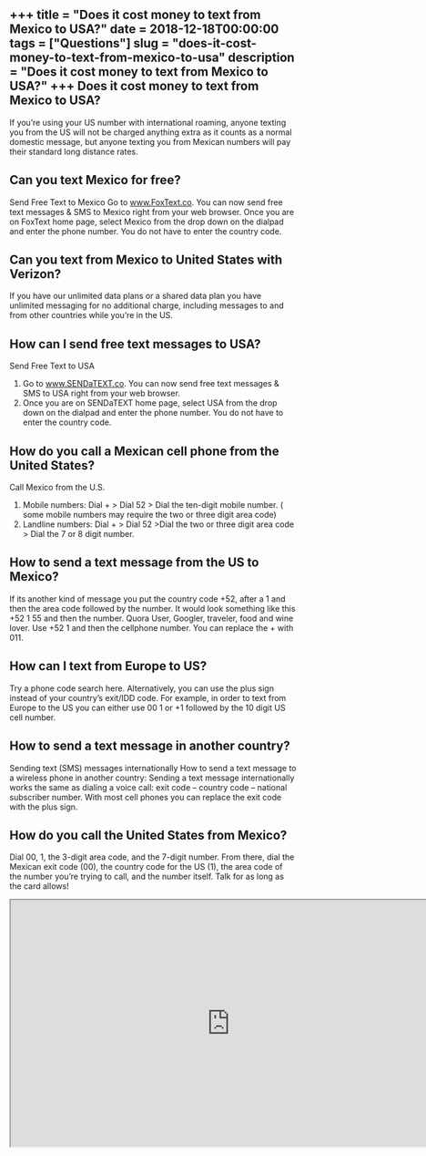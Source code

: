 +++
title = "Does it cost money to text from Mexico to USA?"
date = 2018-12-18T00:00:00
tags = ["Questions"]
slug = "does-it-cost-money-to-text-from-mexico-to-usa"
description = "Does it cost money to text from Mexico to USA?"
+++
Does it cost money to text from Mexico to USA?
----------------------------------------------

If you’re using your US number with international roaming, anyone texting you from the US will not be charged anything extra as it counts as a normal domestic message, but anyone texting you from Mexican numbers will pay their standard long distance rates.

Can you text Mexico for free?
-----------------------------

Send Free Text to Mexico Go to www.FoxText.co. You can now send free text messages &amp; SMS to Mexico right from your web browser. Once you are on FoxText home page, select Mexico from the drop down on the dialpad and enter the phone number. You do not have to enter the country code.

Can you text from Mexico to United States with Verizon?
-------------------------------------------------------

If you have our unlimited data plans or a shared data plan you have unlimited messaging for no additional charge, including messages to and from other countries while you’re in the US.

How can I send free text messages to USA?
-----------------------------------------

Send Free Text to USA

1. Go to www.SENDaTEXT.co. You can now send free text messages &amp; SMS to USA right from your web browser.
2. Once you are on SENDaTEXT home page, select USA from the drop down on the dialpad and enter the phone number. You do not have to enter the country code.

How do you call a Mexican cell phone from the United States?
------------------------------------------------------------

Call Mexico from the U.S.

1. Mobile numbers: Dial + &gt; Dial 52 &gt; Dial the ten-digit mobile number. ( some mobile numbers may require the two or three digit area code)
2. Landline numbers: Dial + &gt; Dial 52 &gt;Dial the two or three digit area code &gt; Dial the 7 or 8 digit number.

How to send a text message from the US to Mexico?
-------------------------------------------------

If its another kind of message you put the country code +52, after a 1 and then the area code followed by the number. It would look something like this +52 1 55 and then the number. Quora User, Googler, traveler, food and wine lover. Use +52 1 and then the cellphone number. You can replace the + with 011.

How can I text from Europe to US?
---------------------------------

Try a phone code search here. Alternatively, you can use the plus sign instead of your country’s exit/IDD code. For example, in order to text from Europe to the US you can either use 00 1 or +1 followed by the 10 digit US cell number.

How to send a text message in another country?
----------------------------------------------

Sending text (SMS) messages internationally How to send a text message to a wireless phone in another country: Sending a text message internationally works the same as dialing a voice call: exit code – country code – national subscriber number. With most cell phones you can replace the exit code with the plus sign.

How do you call the United States from Mexico?
----------------------------------------------

Dial 00, 1, the 3-digit area code, and the 7-digit number. From there, dial the Mexican exit code (00), the country code for the US (1), the area code of the number you’re trying to call, and the number itself. Talk for as long as the card allows!

<iframe allow="accelerometer; autoplay; clipboard-write; encrypted-media; gyroscope; picture-in-picture" allowfullscreen="" class="__youtube_prefs__  epyt-is-override  no-lazyload" data-no-lazy="1" data-origheight="433" data-origwidth="770" data-skipgform_ajax_framebjll="" height="433" id="_ytid_24936" loading="lazy" src="https://www.youtube.com/embed/h21T8mAU1lg?enablejsapi=1&autoplay=0&cc_load_policy=0&cc_lang_pref=&iv_load_policy=1&loop=0&modestbranding=0&rel=1&fs=1&playsinline=0&autohide=2&theme=dark&color=red&controls=1&" title="YouTube player" width="770"></iframe>